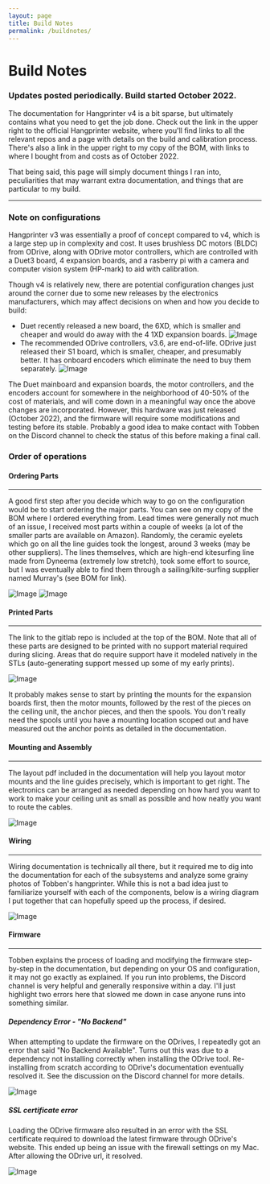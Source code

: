 ```yaml
---
layout: page
title: Build Notes
permalink: /buildnotes/
---
```




# [](#header-1) Build Notes
### Updates posted periodically. Build started October 2022.
The documentation for Hangprinter v4 is a bit sparse, but ultimately contains what you need to get the job done. Check out the link in the upper right to the official Hangprinter website, where you'll find links to all the relevant repos and a page with details on the build and calibration process. There's also a link in the upper right to my copy of the BOM, with links to where I bought from and costs as of October 2022.

That being said, this page will simply document things I ran into, peculiarities that may warrant extra documentation, and things that are particular to my build. 

* * *

### Note on configurations

Hangprinter v3 was essentially a proof of concept compared to v4, which is a large step up in complexity and cost. It uses brushless DC motors (BLDC) from ODrive, along with ODrive motor controllers, which are controlled with a Duet3 board, 4 expansion boards, and a rasberry pi with a camera and computer vision system (HP-mark) to aid with calibration. 

Though v4 is relatively new, there are potential configuration changes just around the corner due to some new releases by the electronics manufacturers, which may affect decisions on when and how you decide to build:

- Duet recently released a new board, the 6XD, which is smaller and cheaper and would do away with the 4 1XD expansion boards. 
![Image](/assets/images/6XD.png)
- The recommended ODrive controllers, v3.6, are end-of-life. ODrive just released their S1 board, which is smaller, cheaper, and presumably better. It has onboard encoders which eliminate the need to buy them separately.
![Image](/assets/images/S1.png)

The Duet mainboard and expansion boards, the motor controllers, and the encoders account for somewhere in the neighborhood of 40-50% of the cost of materials, and will come down in a meaningful way once the above changes are incorporated. However, this hardware was just released (October 2022), and the firmware will require some modifications and testing before its stable. Probably a good idea to make contact with Tobben on the Discord channel to check the status of this before making a final call. 

### Order of operations

#### Ordering Parts
***

A good first step after you decide which way to go on the configuration would be to start ordering the major parts. You can see on my copy of the BOM where I ordered everything from. Lead times were generally not much of an issue, I received most parts within a couple of weeks (a lot of the smaller parts are available on Amazon). Randomly, the ceramic eyelets which go on all the line guides took the longest, around 3 weeks (may be other suppliers). The lines themselves, which are high-end kitesurfing line made from Dyneema (extremely low stretch), took some effort to source, but I was eventually able to find them through a sailing/kite-surfing supplier named Murray's (see BOM for link).

![Image](/assets/images/1.png)
![Image](/assets/images/2.png)

#### Printed Parts
***

The link to the gitlab repo is included at the top of the BOM. Note that all of these parts are designed to be printed with no support material required during slicing. Areas that do require support have it modeled natively in the STLs (auto-generating support messed up some of my early prints).

![Image](/assets/images/parts.png)

It probably makes sense to start by printing the mounts for the expansion boards first, then the motor mounts, followed by the rest of the pieces on the ceiling unit, the anchor pieces, and then the spools. You don't really need the spools until you have a mounting location scoped out and have measured out the anchor points as detailed in the documentation.

#### Mounting and Assembly
*** 

The layout pdf included in the documentation will help you layout motor mounts and the line guides precisely, which is important to get right. The electronics can be arranged as needed depending on how hard you want to work to make your ceiling unit as small as possible and how neatly you want to route the cables. 

![Image](/assets/images/C.png)

#### Wiring
***

Wiring documentation is technically all there, but it required me to dig into the documentation for each of the subsystems and analyze some grainy photos of Tobben's hangprinter. While this is not a bad idea just to familiarize yourself with each of the components, below is a wiring diagram I put together that can hopefully speed up the process, if desired.

![Image](/assets/images/HP_Wiring2.png)

#### Firmware
***

Tobben explains the process of loading and modifying the firmware step-by-step in the documentation, but depending on your OS and configuration, it may not go exactly as explained. If you run into problems, the Discord channel is very helpful and generally responsive within a day. I'll just highlight two errors here that slowed me down in case anyone runs into something similar.

##### Dependency Error - "No Backend"

When attempting to update the firmware on the ODrives, I repeatedly got an error that said "No Backend Available". Turns out this was due to a dependency not installing correctly when installing the ODrive tool. Re-installing from scratch according to ODrive's documentation eventually resolved it. See the discussion on the Discord channel for more details.

![Image](/assets/images/error1.png)

##### SSL certificate error

Loading the ODrive firmware also resulted in an error with the SSL certificate required to download the latest firmware through ODrive's website. This ended up being an issue with the firewall settings on my Mac. After allowing the ODrive url, it resolved.

![Image](/assets/images/error2.png)
